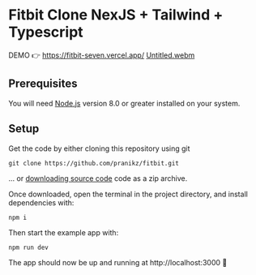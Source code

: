 # Fitbit Clone NexJS + Tailwind + Typescript

DEMO 👉 https://fitbit-seven.vercel.app/
[Untitled.webm](https://user-images.githubusercontent.com/44764138/196791027-5c810ef1-96ea-4025-8be3-7507a335b91d.webm)


## Prerequisites

You will need [Node.js](https://nodejs.org) version 8.0 or greater installed on your system.

## Setup

Get the code by either cloning this repository using git

```
git clone https://github.com/pranikz/fitbit.git
```

... or [downloading source code](https://github.com/pranikz/fitbit.zip) code as a zip archive.

Once downloaded, open the terminal in the project directory, and install dependencies with:

```
npm i
```

Then start the example app with:

```
npm run dev
```

The app should now be up and running at http://localhost:3000 🚀
